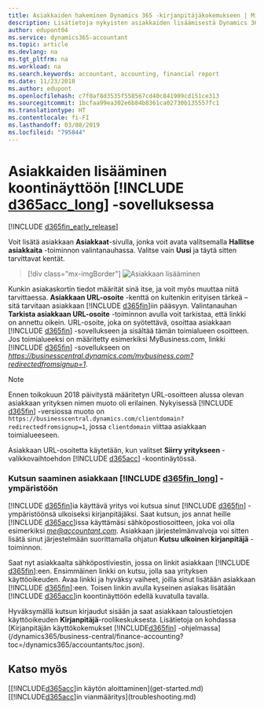 ```yaml
---
title: Asiakkaiden hakeminen Dynamics 365 -kirjanpitäjäkokemukseen | Microsoft Docs
description: Lisätietoja nykyisten asiakkaiden lisäämisestä Dynamics 365:n Accountant Hubiin.
author: edupont04
ms.service: dynamics365-accountant
ms.topic: article
ms.devlang: na
ms.tgt_pltfrm: na
ms.workload: na
ms.search.keywords: accountant, accounting, financial report
ms.date: 11/23/2018
ms.author: edupont
ms.openlocfilehash: c7f0af8d3535f558567cd40c841909cd151ce313
ms.sourcegitcommit: 1bcfaa99ea302e6b84b8361ca02730b135557fc1
ms.translationtype: HT
ms.contentlocale: fi-FI
ms.lasthandoff: 03/08/2019
ms.locfileid: "795844"
---
```

# <a name="add-clients-to-your-dashboard-in-include-d365acclongincludesd365acclongmdmd"></a>Asiakkaiden lisääminen koontinäyttöön [!INCLUDE [d365acc_long](includes/d365acc_long_md.md)] -sovelluksessa
[!INCLUDE [d365fin_early_release](includes/d365fin_early_release.md.md)]

Voit lisätä asiakkaan **Asiakkaat**-sivulla, jonka voit avata valitsemalla **Hallitse asiakkaita** -toiminnon valintanauhassa. Valitse vain **Uusi** ja täytä sitten tarvittavat kentät.  

> [!div class="mx-imgBorder"]
> ![Asiakkaan lisääminen](./media/accountant-add-client/manage-client.png)

Kunkin asiakaskortin tiedot määrität sinä itse, ja voit myös muuttaa niitä tarvittaessa. **Asiakkaan URL-osoite** -kenttä on kuitenkin erityisen tärkeä – sitä tarvitaan asiakkaan [!INCLUDE [d365fin](includes/d365fin_md.md)]iin pääsyyn. Valintanauhan **Tarkista asiakkaan URL-osoite** -toiminnon avulla voit tarkistaa, että linkki on annettu oikein. URL-osoite, joka on syötettävä, osoittaa asiakkaan [!INCLUDE [d365fin](includes/d365fin_md.md)] -sovellukseen ja sisältää tämän toimialueen osoitteen. Jos toimialueeksi on määritetty esimerkiksi MyBusiness.com, linkki [!INCLUDE [d365fin](includes/d365fin_md.md)] -sovellukseen on *https://businesscentral.dynamics.com/mybusiness.com?redirectedfromsignup=1*.  

> [!NOTE]
>  Ennen toikokuun 2018 päivitystä määritetyn URL-osoitteen alussa olevan asiakkaan yrityksen nimen muoto oli erilainen. Nykyisessä [!INCLUDE [d365fin](includes/d365fin_md.md)] -versiossa muoto on ```https://businesscentral.dynamics.com/clientdomain?redirectedfromsignup=1```, jossa ```clientdomain``` viittaa asiakkaan toimialueeseen.  

Asiakkaan URL-osoitetta käytetään, kun valitset **Siirry yritykseen** -valikkovaihtoehdon [!INCLUDE [d365acc](includes/d365acc_md.md)] -koontinäytössä.  

### <a name="get-invited-to-a-clients-include-d365finlongincludesd365finlongmdmd"></a>Kutsun saaminen asiakkaan [!INCLUDE [d365fin_long](includes/d365fin_long_md.md)] -ympäristöön
[!INCLUDE [d365fin](includes/d365fin_md.md)]ia käyttävä yritys voi kutsua sinut [!INCLUDE [d365fin](includes/d365fin_md.md)] -ympäristöönsä ulkoiseksi kirjanpitäjäksi. Saat kutsun, jos annat heille [!INCLUDE [d365acc](includes/d365acc_md.md)]issa käyttämäsi sähköpostiosoitteen, joka voi olla esimerkiksi <em>me@accountant.com</em>. Asiakkaan järjestelmänvalvoja voi sitten lisätä sinut järjestelmään suorittamalla ohjatun **Kutsu ulkoinen kirjanpitäjä** -toiminnon.  

Saat nyt asiakkaalta sähköpostiviestin, jossa on linkit asiakkaan [!INCLUDE [d365fin](includes/d365fin_md.md)]:een. Ensimmäinen linkki on kutsu, jolla saa yrityksen käyttöoikeuden. Avaa linkki ja hyväksy vaiheet, joilla sinut lisätään asiakkaan [!INCLUDE [d365fin](includes/d365fin_md.md)]:een. Toisen linkin avulla kyseinen asiakas lisätään [!INCLUDE [d365acc](includes/d365acc_md.md)]in koontinäyttöön edellä kuvatulla tavalla.  

Hyväksymällä kutsun kirjaudut sisään ja saat asiakkaan taloustietojen käyttöoikeuden **Kirjanpitäjä**-roolikeskuksesta. Lisätietoja on kohdassa [Kirjanpitäjän käyttökokemukset [!INCLUDE[d365fin](includes/d365fin_md.md)] -ohjelmassa](/dynamics365/business-central/finance-accounting?toc=/dynamics365/accountants/toc.json).  

## <a name="see-also"></a>Katso myös
[[!INCLUDE[d365acc](includes/d365acc_md.md)]in käytön aloittaminen](get-started.md)  
[[!INCLUDE[d365acc](includes/d365acc_md.md)]in vianmääritys](troubleshooting.md)  
